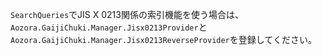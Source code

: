 `SearchQueries`でJIS X 0213関係の索引機能を使う場合は、`Aozora.GaijiChuki.Manager.Jisx0213Provider`と`Aozora.GaijiChuki.Manager.Jisx0213ReverseProvider`を登録してください。
